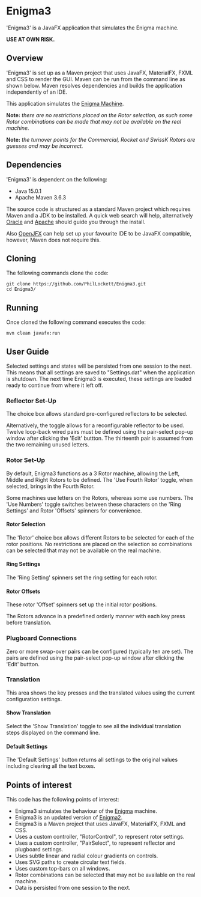 # Enigma3

'Enigma3' is a JavaFX application that simulates the Enigma machine.

**USE AT OWN RISK.**

## Overview
'Enigma3' is set up as a Maven project that uses JavaFX, MaterialFX, FXML and 
CSS to render the GUI. 
Maven can be run from the command line as shown below.
Maven resolves dependencies and builds the application independently of an IDE.

This application simulates the [Enigma Machine](https://en.wikipedia.org/wiki/Enigma_machine). 

**Note:** _there are no restrictions placed on the Rotor selection, as such some 
Rotor combinations can be made that may not be available on the real machine._

**Note:** _the turnover points for the Commercial, Rocket and SwissK Rotors are 
guesses and may be incorrect._

## Dependencies
'Enigma3' is dependent on the following:

  * Java 15.0.1
  * Apache Maven 3.6.3

The source code is structured as a standard Maven project which requires Maven 
and a JDK to be installed. A quick web search will help, alternatively
[Oracle](https://www.java.com/en/download/) and 
[Apache](https://maven.apache.org/install.html) should guide you through the
install.

Also [OpenJFX](https://openjfx.io/openjfx-docs/) can help set up your 
favourite IDE to be JavaFX compatible, however, Maven does not require this.

## Cloning
The following commands clone the code:

	git clone https://github.com/PhilLockett/Enigma3.git
	cd Enigma3/

## Running
Once cloned the following command executes the code:

	mvn clean javafx:run

## User Guide
Selected settings and states will be persisted from one session to the next.
This means that all settings are saved to "Settings.dat" when the application 
is shutdown.
The next time Enigma3 is executed, these settings are loaded ready to continue 
from where it left off.

### Reflector Set-Up
The choice box allows standard pre-configured reflectors to be selected. 

Alternatively, the toggle allows for a reconfigurable reflector to be used.
Twelve loop-back wired pairs must be defined using the pair-select pop-up 
window after clicking the 'Edit' buttton. 
The thirteenth pair is assumed from the two remaining unused letters.

### Rotor Set-Up
By default, Enigma3 functions as a 3 Rotor machine, allowing the Left, Middle 
and Right Rotors to be defined.
The 'Use Fourth Rotor' toggle, when selected, brings in the Fourth Rotor.

Some machines use letters on the Rotors, whereas some use numbers. 
The 'Use Numbers' toggle switches between these characters on the 'Ring 
Settings' and Rotor 'Offsets' spinners for convenience.

#### Rotor Selection
The 'Rotor' choice box allows different Rotors to be selected for each of the 
rotor positions.
No restrictions are placed on the selection so combinations can be selected 
that may not be available on the real machine.

#### Ring Settings
The 'Ring Setting' spinners set the ring setting for each rotor.

#### Rotor Offsets
These rotor 'Offset' spinners set up the initial rotor positions. 

The Rotors advance in a predefined orderly manner with each key press before 
translation.

### Plugboard Connections
Zero or more swap-over pairs can be configured (typically ten are set). 
The pairs are defined using the pair-select pop-up window after clicking the 
'Edit' buttton. 

### Translation
This area shows the key presses and the translated values using the current 
configuration settings.

#### Show Translation
Select the 'Show Translation' toggle to see all the individual translation 
steps displayed on the command line.

#### Default Settings
The 'Default Settings' button returns all settings to the original values 
including clearing all the text boxes.

## Points of interest
This code has the following points of interest:

  * Enigma3 simulates the behaviour of the [Enigma](https://en.wikipedia.org/wiki/Enigma_machine) machine.
  * Enigma3 is an updated version of [Enigma2](https://github.com/PhilLockett/Enigma2).
  * Enigma3 is a Maven project that uses JavaFX, MaterialFX, FXML and CSS.
  * Uses a custom controller, "RotorControl", to represent rotor settings.
  * Uses a custom controller, "PairSelect", to represent reflector and plugboard settings.
  * Uses subtle linear and radial colour gradients on controls.
  * Uses SVG paths to create circular text fields.
  * Uses custom top-bars on all windows.
  * Rotor combinations can be selected that may not be available on the real machine.
  * Data is persisted from one session to the next.
